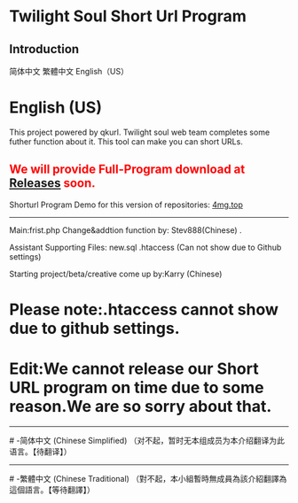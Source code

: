 # Twilight Soul Short Url Program
## Introduction
简体中文 繁體中文 English（US）
# English (US)
This project powered by qkurl.
Twilight soul web team completes some futher function about it.
This tool can make you can short URLs.
## <font color="red"> We will provide Full-Program download at <a href="https://github.com/Tss-Website/dwz/releases"> Releases</a> soon.</font>



Shorturl Program Demo for this version of repositories: <a href="http://4mg.top"> 4mg.top</a>
<hr>



Main:frist.php
Change&addtion function by: Stev888(Chinese) .

Assistant Supporting Files:
new.sql 
.htaccess (Can not show due to Github settings)

Starting project/beta/creative come up by:Karry (Chinese)

#  Please note:.htaccess cannot show due to github settings.
#  Edit:We cannot release our Short URL program on time due to some reason.We are so sorry about that.
<hr>
#  -简体中文 (Chinese Simplified)
（对不起，暂时无本组成员为本介绍翻译为此语言。【待翻译】）
<hr>
#  -繁體中文 (Chinese Traditional)
（對不起，本小組暫時無成員為該介紹翻譯為這個語言。【等待翻譯】）

